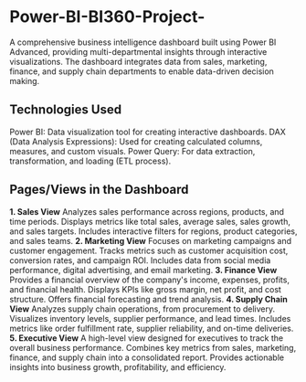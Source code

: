 # Power-BI-BI360-Project-
A comprehensive business intelligence dashboard built using Power BI Advanced, providing multi-departmental insights through interactive visualizations. The dashboard integrates data from sales, marketing, finance, and supply chain departments to enable data-driven decision making.
## Technologies Used
Power BI: Data visualization tool for creating interactive dashboards.
DAX (Data Analysis Expressions): Used for creating calculated columns, measures, and custom visuals.
Power Query: For data extraction, transformation, and loading (ETL process).
## Pages/Views in the Dashboard
**1. Sales View**
Analyzes sales performance across regions, products, and time periods.
Displays metrics like total sales, average sales, sales growth, and sales targets.
Includes interactive filters for regions, product categories, and sales teams.
**2. Marketing View**
Focuses on marketing campaigns and customer engagement.
Tracks metrics such as customer acquisition cost, conversion rates, and campaign ROI.
Includes data from social media performance, digital advertising, and email marketing.
**3. Finance View**
Provides a financial overview of the company's income, expenses, profits, and financial health.
Displays KPIs like gross margin, net profit, and cost structure.
Offers financial forecasting and trend analysis.
**4. Supply Chain View**
Analyzes supply chain operations, from procurement to delivery.
Visualizes inventory levels, supplier performance, and lead times.
Includes metrics like order fulfillment rate, supplier reliability, and on-time deliveries.
**5. Executive View**
A high-level view designed for executives to track the overall business performance.
Combines key metrics from sales, marketing, finance, and supply chain into a consolidated report.
Provides actionable insights into business growth, profitability, and efficiency.
